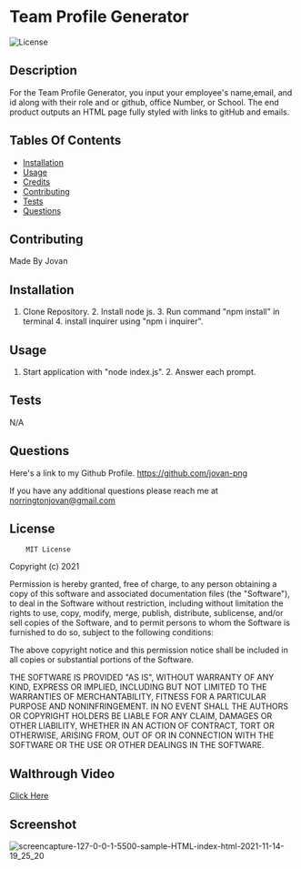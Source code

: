 # Team Profile Generator

![License](https://img.shields.io/badge/MIT-blue)

## Description
For the Team Profile Generator, you input your employee's name,email, and id along with their role and or github, office Number, or School. The end product outputs an HTML page fully styled with links to gitHub and emails.

## Tables Of Contents

- [Installation](#installation)
- [Usage](#usage)
- [Credits](#credits)
- [Contributing](#Contributing)
- [Tests](#Tests)
- [Questions](#Questions)

## Contributing

Made By Jovan

## Installation

1. Clone Repository. 2. Install node js. 3. Run command "npm install" in terminal 4. install inquirer using "npm i inquirer".

## Usage

1. Start application with "node index.js". 2. Answer each prompt.

## Tests

N/A

## Questions

Here's a link to my Github Profile.
https://github.com/jovan-png

If you have any additional questions please reach me at
norringtonjovan@gmail.com

## License

        MIT License

Copyright (c) 2021

Permission is hereby granted, free of charge, to any person obtaining a copy
of this software and associated documentation files (the "Software"), to deal
in the Software without restriction, including without limitation the rights
to use, copy, modify, merge, publish, distribute, sublicense, and/or sell
copies of the Software, and to permit persons to whom the Software is
furnished to do so, subject to the following conditions:

The above copyright notice and this permission notice shall be included in all
copies or substantial portions of the Software.

THE SOFTWARE IS PROVIDED "AS IS", WITHOUT WARRANTY OF ANY KIND, EXPRESS OR
IMPLIED, INCLUDING BUT NOT LIMITED TO THE WARRANTIES OF MERCHANTABILITY,
FITNESS FOR A PARTICULAR PURPOSE AND NONINFRINGEMENT. IN NO EVENT SHALL THE
AUTHORS OR COPYRIGHT HOLDERS BE LIABLE FOR ANY CLAIM, DAMAGES OR OTHER
LIABILITY, WHETHER IN AN ACTION OF CONTRACT, TORT OR OTHERWISE, ARISING FROM,
OUT OF OR IN CONNECTION WITH THE SOFTWARE OR THE USE OR OTHER DEALINGS IN THE
SOFTWARE.

## Walthrough Video
[Click Here](https://youtu.be/Uz9fLclV6Fg)

## Screenshot
![screencapture-127-0-0-1-5500-sample-HTML-index-html-2021-11-14-19_25_20](https://user-images.githubusercontent.com/88255194/141708214-7e1429e5-b420-4018-b6d5-4b96e03b222b.png)


